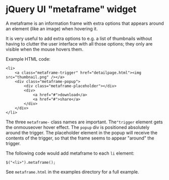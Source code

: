 jQuery UI "metaframe" widget
============================

A metaframe is an information frame with extra options that appears
around an element (like an image) when hovering it.

It is very useful to add extra options to e.g. a list of thumbnails
without having to clutter the user interface with all those options;
they only are visible when the mouse hovers them.

Example HTML code:

    <li>
        <a class="metaframe-trigger" href="detailpage.html"><img src="thumbnail.png" /></a>
        <div class="metaframe-popup">
            <div class="metaframe-placeholder"></div>
            <div>
                <a href="#">download</a>
                <a href="#">share</a>
            </div>
        </div>
    </li>

The three `metaframe-` class names are important. The`"trigger`
element gets the onmouseover hover effect. The `popup` div is positioned
absolutely around the trigger. The placeholder element in the popup
will receive the contents of the trigger, so that the frame seems to
appear "around" the trigger.

The following code would add metaframe to each `li` element:

    $("<li>").metaframe();

See `metaframe.html` in the examples directory for a full example.
